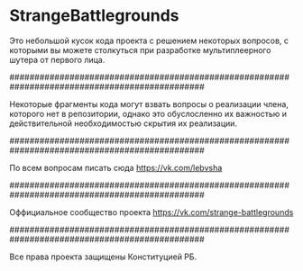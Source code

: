 # StrangeBattlegrounds
Это небольшой кусок кода проекта с решением некоторых вопросов, с которыми вы можете столкуться при разработке мультиплеерного шутера от первого лица.

###############################################################################################

Некоторые фрагменты кода могут взвать вопросы о реализации члена, 
которого нет в репозитории, однако это обуслосленно их важностью и действительной необходимостью скрытия их реализации.

###############################################################################################

По всем вопросам писать сюда https://vk.com/lebvsha 

###############################################################################################

Оффициальное сообщество проекта https://vk.com/strange-battlegrounds

###############################################################################################

Все права проекта защищены Конституцией РБ. 
